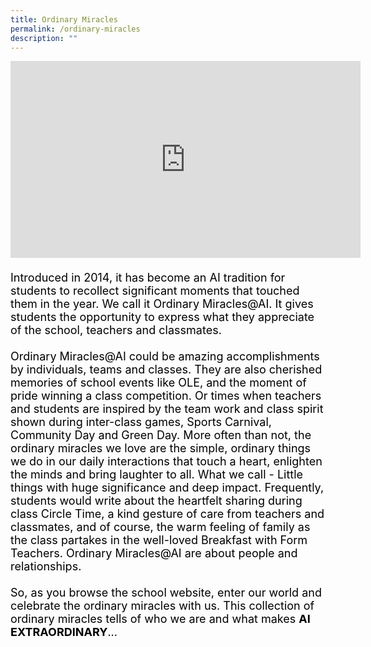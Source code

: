 ```yaml
---
title: Ordinary Miracles
permalink: /ordinary-miracles
description: ""
---
```

<p><iframe class="ive_eobj_center" src="https://www.youtube.com/embed/0nOnZaA-rvg" width="560" height="315" frameborder="0" allowfullscreen="allowfullscreen"></iframe><span style="color: #000000; font-size: large;"><br />Introduced in 2014, it has become an AI tradition for students to recollect significant moments that touched them in the year. We call it Ordinary Miracles@AI. It gives students the opportunity to express what they appreciate of the school, teachers and classmates.<br /><br />Ordinary Miracles@AI could be amazing accomplishments by individuals, teams and classes. They are also cherished memories of school events like OLE, and the moment of pride winning a class competition. Or times when teachers and students are inspired by the team work and class spirit shown during inter-class games, Sports Carnival, Community Day and Green Day. More often than not, the ordinary miracles we love are the simple, ordinary things we do in our daily interactions that touch a heart, enlighten the minds and bring laughter to all. What we call - Little things with huge significance and deep impact. Frequently, students would write about the heartfelt sharing during class Circle Time, a kind gesture of care from teachers and classmates, and of course, the warm feeling of family as the class partakes in the well-loved Breakfast with Form Teachers. Ordinary Miracles@AI are about people and relationships.<br /><br />So, as you browse the school website, enter our world and celebrate the ordinary miracles with us. This collection of ordinary miracles tells of who we are and what makes&nbsp;<strong>AI EXTRAORDINARY</strong>...</span></p>